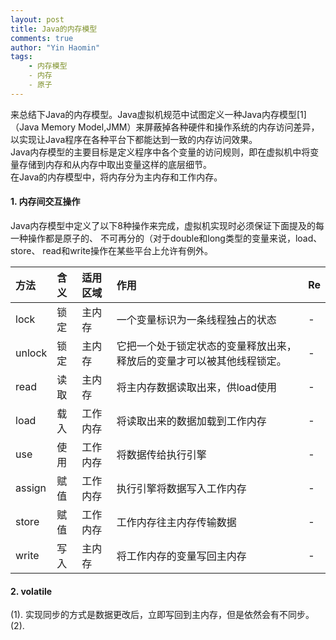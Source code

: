 ```yaml
---
layout: post
title: Java的内存模型
comments: true
author: "Yin Haomin"
tags:
    - 内存模型
    - 内存
    - 原子
---
```


来总结下Java的内存模型。Java虚拟机规范中试图定义一种Java内存模型[1]（Java Memory Model,JMM）来屏蔽掉各种硬件和操作系统的内存访问差异，以实现让Java程序在各种平台下都能达到一致的内存访问效果。<br>
Java内存模型的主要目标是定义程序中各个变量的访问规则，即在虚拟机中将变量存储到内存和从内存中取出变量这样的底层细节。<br>
在Java的内存模型中，将内存分为主内存和工作内存。

#### 1. 内存间交互操作
Java内存模型中定义了以下8种操作来完成，虚拟机实现时必须保证下面提及的每一种操作都是原子的、 不可再分的（对于double和long类型的变量来说，load、 store、 read和write操作在某些平台上允许有例外。<br>

|方法|含义|适用区域|作用|Re|
|:-------|:-------|:-------|:-------|:-------|
|lock|锁定|主内存|一个变量标识为一条线程独占的状态|-|
|unlock|锁定|主内存|它把一个处于锁定状态的变量释放出来，释放后的变量才可以被其他线程锁定。|-|
|read|读取|主内存|将主内存数据读取出来，供load使用|-|
|load|载入|工作内存|将读取出来的数据加载到工作内存|-|
|use|使用|工作内存|将数据传给执行引擎|-|
|assign|赋值|工作内存|执行引擎将数据写入工作内存|-|
|store|赋值|工作内存|工作内存往主内存传输数据|-|
|write|写入|主内存|将工作内存的变量写回主内存|-|

#### 2. volatile
(1). 实现同步的方式是数据更改后，立即写回到主内存，但是依然会有不同步。
(2). 
